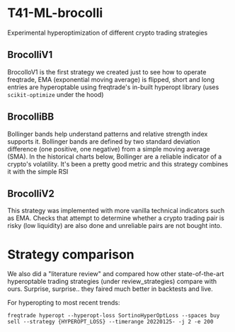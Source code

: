 # T41-ML-brocolli
Experimental hyperoptimization of different crypto trading strategies

## BrocolliV1
BrocolloV1 is the first strategy we created just to see how to operate freqtrade, EMA (exponential moving average) is flipped, short and long entries are hyperoptable using freqtrade's in-built hyperopt library (uses `scikit-optimize` under the hood)

## BrocolliBB
Bollinger bands help understand patterns and relative strength index supports it. Bollinger bands are defined by two standard deviation difference (one positive, one negative) from a simple moving average (SMA). In the historical charts below, Bollinger are a reliable indicator of a crypto's volatility. It's been a pretty good metric and this strategy combines it with the simple RSI

## BrocolliV2
This strategy was implemented with more vanilla technical indicators such as EMA. Checks that attempt to determine whether a crypto trading pair is risky (low liquidity) are also done and unreliable pairs are not bought into.


# Strategy comparison

We also did a "literature review" and compared how other state-of-the-art hyperoptable trading strategies (under review_strategies) compare with ours. Surprise, surprise.. they faired much better in backtests and live.


For hyperopting to most recent trends:

`freqtrade hyperopt --hyperopt-loss SortinoHyperOptLoss --spaces buy sell --strategy {HYPEROPT_LOSS} --timerange 20220125- -j 2 -e 200`


